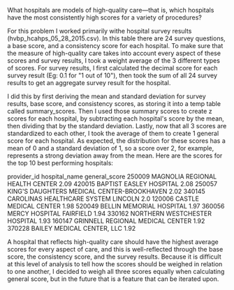 What hospitals are models of high-quality care—that is, which hospitals have the most consistently high scores for a variety of procedures?

For this problem I worked primarily withe hospital survey results (hvbp_hcahps_05_28_2015.csv). In this table there are 24 survey questions, a base score, and a consistency score for each hospital. To make sure that the measure of high-quality care takes into account every aspect of these scores and survey results, I took a weight average of the 3 different types of scores. For survey results, I first calculated the decimal score for each survey result (Eg: 0.1 for "1 out of 10"), then took the sum of all 24 survey results to get an aggregate survey result for the hospital.

I did this by first deriving the mean and standard deviation for survey results, base score, and consistency scores, as storing it into a temp table called summary_scores. Then I used those summary scores to create z scores for each hospital, by subtracting each hospital's score by the mean, then dividing that by the standard deviation. Lastly, now that all 3 scores are standardized to each other, I took the average of them to create 1 general score for each hospital. As expected, the distribution for these scores has a mean of 0 and a standard deviation of 1, so a score over 2, for example, represents a strong deviation away from the mean. Here are the scores for the top 10 best performing hospitals:

provider_id	hospital_name	general_score
250009	MAGNOLIA REGIONAL HEALTH CENTER	2.09
420015	BAPTIST EASLEY HOSPITAL	2.08
250057	KING'S DAUGHTERS MEDICAL CENTER-BROOKHAVEN	2.02
340145	CAROLINAS HEALTHCARE SYSTEM LINCOLN	2.0
120006	CASTLE MEDICAL CENTER	1.98
520049	BELLIN MEMORIAL HOSPITAL	1.97
360056	MERCY HOSPITAL FAIRFIELD	1.94
330162	NORTHERN WESTCHESTER HOSPITAL	1.93
160147	GRINNELL REGIONAL MEDICAL CENTER	1.92
370228	BAILEY MEDICAL CENTER, LLC	1.92

A hospital that reflects high-quality care should have the highest average scores for every aspect of care, and this is well-reflected through the base score, the consistency score, and the survey results. Because it is difficult at this level of analysis to tell how the scores should be weighed in relation to one another, I decided to weigh all three scores equally when calculating general score, but in the future that is a feature that can be iterated upon.
